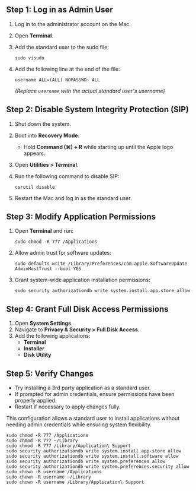 ## Step 1: Log in as Admin User

1. Log in to the administrator account on the Mac.
2. Open **Terminal**.
3. Add the standard user to the sudo file:
    
    ```
    sudo visudo
    ```
    
4. Add the following line at the end of the file:
    
    ```
    username ALL=(ALL) NOPASSWD: ALL
    ```
    
    *(Replace `username` with the actual standard user's username)*
    

## Step 2: Disable System Integrity Protection (SIP)

1. Shut down the system.
2. Boot into **Recovery Mode**:
    - Hold **Command (⌘) + R** while starting up until the Apple logo appears.
3. Open **Utilities > Terminal**.
4. Run the following command to disable SIP:
    
    ```
    csrutil disable
    ```
    
5. Restart the Mac and log in as the standard user.

## Step 3: Modify Application Permissions

1. Open **Terminal** and run:
    
    ```
    sudo chmod -R 777 /Applications
    ```
    
2. Allow admin trust for software updates:
    
    ```
    sudo defaults write /Library/Preferences/com.apple.SoftwareUpdate AdminHostTrust --bool YES
    ```
    
3. Grant system-wide application installation permissions:
    
    ```
    sudo security authorizationdb write system.install.app.store allow
    ```
    

## Step 4: Grant Full Disk Access Permissions

1. Open **System Settings**.
2. Navigate to **Privacy & Security > Full Disk Access**.
3. Add the following applications:
    - **Terminal**
    - **Installer**
    - **Disk Utility**

## Step 5: Verify Changes

- Try installing a 3rd party application as a standard user.
- If prompted for admin credentials, ensure permissions have been properly applied.
- Restart if necessary to apply changes fully.

This configuration allows a standard user to install applications without needing admin credentials while ensuring system flexibility.

```
sudo chmod -R 777 /Applications
sudo chmod -R 777 ~/Library
sudo chmod -R 777 /Library/Application\ Support
sudo security authorizationdb write system.install.app-store allow
sudo security authorizationdb write system.install.software allow
sudo security authorizationdb write system.preferences allow
sudo security authorizationdb write system.preferences.security allow
sudo chown -R username /Applications
sudo chown -R username ~/Library
sudo chown -R username /Library/Application\ Support
```
